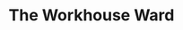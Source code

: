---
title: The Workhouse Ward
year: 1935
opening_date: 1935-02-26
closing_date:
layout: productions
featured_image: 
image_caption:
image_credit:
playbill: 
category: 
Theatre: Theatre Jacksonville
cast:
  Mike McInerney: Eugene LeaMond
  Mrs. Nora Donohoe: Lindsey Gilfillan
  Michael Miskell: Robert Tracy
crew:
  Director: Birsa Shepard
---